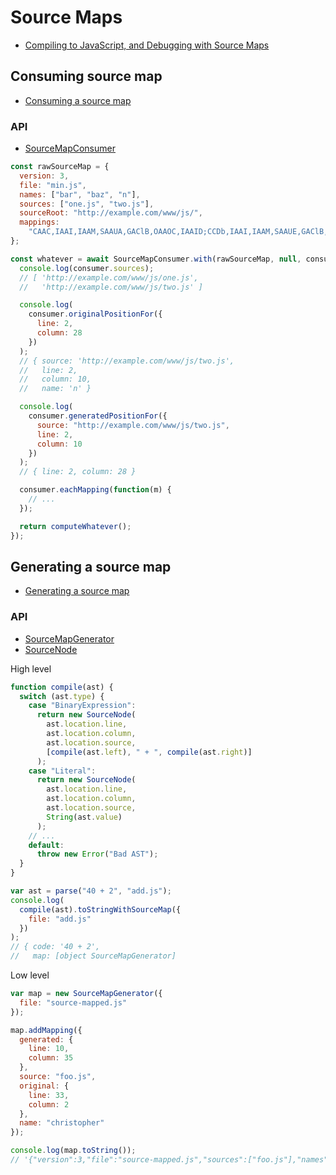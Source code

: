 # Source Maps

- [Compiling to JavaScript, and Debugging with Source Maps](https://hacks.mozilla.org/2013/05/compiling-to-javascript-and-debugging-with-source-maps/)

## Consuming source map

- [Consuming a source map](https://github.com/mozilla/source-map/#consuming-a-source-map)

### API

- [SourceMapConsumer](https://github.com/mozilla/source-map/#new-sourcemapconsumerrawsourcemap)

```js
const rawSourceMap = {
  version: 3,
  file: "min.js",
  names: ["bar", "baz", "n"],
  sources: ["one.js", "two.js"],
  sourceRoot: "http://example.com/www/js/",
  mappings:
    "CAAC,IAAI,IAAM,SAAUA,GAClB,OAAOC,IAAID;CCDb,IAAI,IAAM,SAAUE,GAClB,OAAOA"
};

const whatever = await SourceMapConsumer.with(rawSourceMap, null, consumer => {
  console.log(consumer.sources);
  // [ 'http://example.com/www/js/one.js',
  //   'http://example.com/www/js/two.js' ]

  console.log(
    consumer.originalPositionFor({
      line: 2,
      column: 28
    })
  );
  // { source: 'http://example.com/www/js/two.js',
  //   line: 2,
  //   column: 10,
  //   name: 'n' }

  console.log(
    consumer.generatedPositionFor({
      source: "http://example.com/www/js/two.js",
      line: 2,
      column: 10
    })
  );
  // { line: 2, column: 28 }

  consumer.eachMapping(function(m) {
    // ...
  });

  return computeWhatever();
});
```

## Generating a source map

- [Generating a source map](https://github.com/mozilla/source-map/#generating-a-source-map)

### API

- [SourceMapGenerator](https://github.com/mozilla/source-map/#sourcemapgenerator)
- [SourceNode](https://github.com/mozilla/source-map/#sourcenode)

High level

```js
function compile(ast) {
  switch (ast.type) {
    case "BinaryExpression":
      return new SourceNode(
        ast.location.line,
        ast.location.column,
        ast.location.source,
        [compile(ast.left), " + ", compile(ast.right)]
      );
    case "Literal":
      return new SourceNode(
        ast.location.line,
        ast.location.column,
        ast.location.source,
        String(ast.value)
      );
    // ...
    default:
      throw new Error("Bad AST");
  }
}

var ast = parse("40 + 2", "add.js");
console.log(
  compile(ast).toStringWithSourceMap({
    file: "add.js"
  })
);
// { code: '40 + 2',
//   map: [object SourceMapGenerator]
```

Low level

```js
var map = new SourceMapGenerator({
  file: "source-mapped.js"
});

map.addMapping({
  generated: {
    line: 10,
    column: 35
  },
  source: "foo.js",
  original: {
    line: 33,
    column: 2
  },
  name: "christopher"
});

console.log(map.toString());
// '{"version":3,"file":"source-mapped.js","sources":["foo.js"],"names":["christopher"],"mappings":";;;;;;;;;mCAgCEA"}'
```
